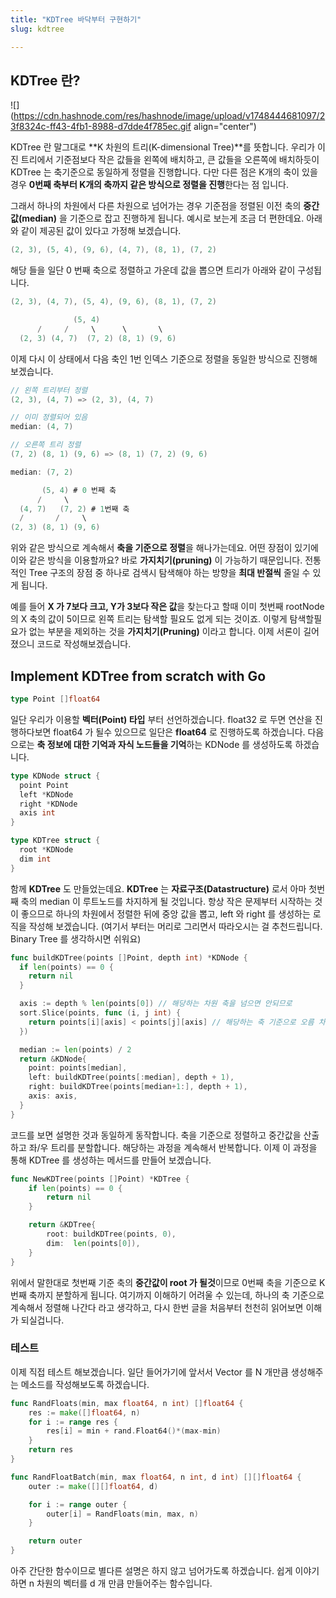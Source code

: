 ```yaml
---
title: "KDTree 바닥부터 구현하기"
slug: kdtree

---
```


## KDTree 란?

![](https://cdn.hashnode.com/res/hashnode/image/upload/v1748444681097/23f8324c-ff43-4fb1-8988-d7dde4f785ec.gif align="center")

KDTree 란 말그대로 **K 차원의 트리(K-dimensional Tree)**를 뜻합니다. 우리가 이진 트리에서 기준점보다 작은 값들을 왼쪽에 배치하고, 큰 값들을 오른쪽에 배치하듯이 KDTree 는 축기준으로 동일하게 정렬을 진행합니다. 다만 다른 점은 K개의 축이 있을 경우 **0번째 축부터 K개의 축까지 같은 방식으로 정렬을 진행**한다는 점 입니다.

그래서 하나의 차원에서 다른 차원으로 넘어가는 경우 기준점을 정렬된 이전 축의 **중간값(median)** 을 기준으로 잡고 진행하게 됩니다. 예시로 보는게 조금 더 편한데요. 아래와 같이 제공된 값이 있다고 가정해 보겠습니다.

```go
(2, 3), (5, 4), (9, 6), (4, 7), (8, 1), (7, 2)
```

해당 들을 일단 0 번째 축으로 정렬하고 가운데 값을 뽑으면 트리가 아래와 같이 구성됩니다.

```go
(2, 3), (4, 7), (5, 4), (9, 6), (8, 1), (7, 2)

              (5, 4)
      /     /     \      \       \
  (2, 3) (4, 7)  (7, 2) (8, 1) (9, 6) 
```

이제 다시 이 상태에서 다음 축인 1번 인덱스 기준으로 정렬을 동일한 방식으로 진행해 보겠습니다.

```go
// 왼쪽 트리부터 정렬
(2, 3), (4, 7) => (2, 3), (4, 7)

// 이미 정렬되어 있음
median: (4, 7)

// 오른쪽 트리 정렬
(7, 2) (8, 1) (9, 6) => (8, 1) (7, 2) (9, 6)

median: (7, 2)

       (5, 4) # 0 번째 축
      /     \
  (4, 7)   (7, 2) # 1번째 축
  /       /     \
(2, 3) (8, 1) (9, 6)
```

위와 같은 방식으로 계속해서 **축을 기준으로 정렬**을 해나가는데요. 어떤 장점이 있기에 이와 같은 방식을 이용할까요? 바로 **가지치기(pruning)** 이 가능하기 때문입니다. 전통적인 Tree 구조의 장점 중 하나로 검색시 탐색해야 하는 방향을 **최대 반절씩** 줄일 수 있게 됩니다.

예를 들어 **X 가 7보다 크고, Y가 3보다 작은 값**을 찾는다고 할때 이미 첫번째 rootNode 의 X 축의 값이 5이므로 왼쪽 트리는 탐색할 필요도 없게 되는 것이죠. 이렇게 탐색할필요가 없는 부분을 제외하는 것을 **가지치기(Pruning)** 이라고 합니다. 이제 서론이 길어졌으니 코드로 작성해보겠습니다.

## Implement KDTree from scratch with Go

```go
type Point []float64
```

일단 우리가 이용할 **벡터(Point) 타입** 부터 선언하겠습니다. float32 로 두면 연산을 진행하다보면 float64 가 될수 있으므로 일단은 **float64** 로 진행하도록 하겠습니다. 다음으로는 **축 정보에 대한 기억과 자식 노드들을 기억**하는 KDNode 를 생성하도록 하겠습니다.

```go
type KDNode struct {
  point Point
  left *KDNode
  right *KDNode
  axis int
}

type KDTree struct {
  root *KDNode
  dim int
}
```

함께 **KDTree** 도 만들었는데요. **KDTree** 는 **자료구조(Datastructure)** 로서 아마 첫번째 축의 median 이 루트노드를 차지하게 될 것입니다. 항상 작은 문제부터 시작하는 것이 좋으므로 하나의 차원에서 정렬한 뒤에 중앙 값을 뽑고, left 와 right 를 생성하는 로직을 작성해 보겠습니다. (여기서 부터는 머리로 그리면서 따라오시는 걸 추천드립니다. Binary Tree 를 생각하시면 쉬워요)

```go
func buildKDTree(points []Point, depth int) *KDNode {
  if len(points) == 0 {
    return nil
  }

  axis := depth % len(points[0]) // 해당하는 차원 축을 넘으면 안되므로
  sort.Slice(points, func (i, j int) {
    return points[i][axis] < points[j][axis] // 해당하는 축 기준으로 오름 차순 정렬 (예시 참고)
  })

  median := len(points) / 2
  return &KDNode{
    point: points[median],
    left: buildKDTree(points[:median], depth + 1),
    right: buildKDTree(points[median+1:], depth + 1),
    axis: axis,
  }
}
```

코드를 보면 설명한 것과 동일하게 동작합니다. 축을 기준으로 정렬하고 중간값을 산출하고 좌/우 트리를 분할합니다. 해당하는 과정을 계속해서 반복합니다. 이제 이 과정을 통해 KDTree 를 생성하는 메서드를 만들어 보겠습니다.

```go
func NewKDTree(points []Point) *KDTree {
	if len(points) == 0 {
		return nil
	}

	return &KDTree{
		root: buildKDTree(points, 0),
		dim:  len(points[0]),
	}
}
```

위에서 말한대로 첫번째 기준 축의 **중간값이 root 가 될것**이므로 0번째 축을 기준으로 K 번째 축까지 분할하게 됩니다. 여기까지 이해하기 어려울 수 있는데, 하나의 축 기준으로 계속해서 정렬해 나간다 라고 생각하고, 다시 한번 글을 처음부터 천천히 읽어보면 이해가 되실겁니다.

### 테스트

이제 직접 테스트 해보겠습니다. 일단 들어가기에 앞서서 Vector 를 N 개만큼 생성해주는 메소드를 작성해보도록 하겠습니다.

```go
func RandFloats(min, max float64, n int) []float64 {
	res := make([]float64, n)
	for i := range res {
		res[i] = min + rand.Float64()*(max-min)
	}
	return res
}

func RandFloatBatch(min, max float64, n int, d int) [][]float64 {
	outer := make([][]float64, d)

	for i := range outer {
		outer[i] = RandFloats(min, max, n)
	}

	return outer
}
```

아주 간단한 함수이므로 별다른 설명은 하지 않고 넘어가도록 하겠습니다. 쉽게 이야기하면 n 차원의 벡터를 d 개 만큼 만들어주는 함수입니다.